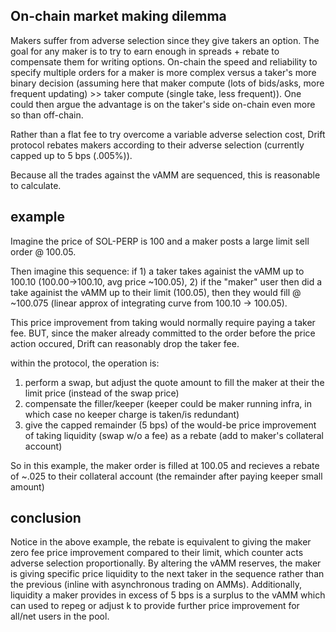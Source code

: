 On-chain market making dilemma
----

Makers suffer from adverse selection since they give takers an option. The goal for any maker is to try to earn enough in spreads + rebate to compensate them for writing options. On-chain the speed and reliability to specify multiple orders for a maker is more complex versus a taker's more binary decision (assuming here that maker compute (lots of bids/asks, more frequent updating) >> taker compute (single take, less frequent)). One could then argue the advantage is on the taker's side on-chain even more so than off-chain.

Rather than a flat fee to try overcome a variable adverse selection cost, Drift protocol rebates makers according to their adverse selection (currently capped up to 5 bps (.005%)). 

Because all the trades against the vAMM are sequenced, this is reasonable to calculate.


example
--
Imagine the price of SOL-PERP is 100 and a maker posts a large limit sell order @ 100.05. 

Then imagine this sequence: if 1) a taker takes againist the vAMM up to 100.10 (100.00->100.10, avg price ~100.05), 2) if the "maker" user then did a take againist the vAMM up to their limit (100.05), then they would fill @ ~100.075 (linear approx of integrating curve from 100.10 -> 100.05).

This price improvement from taking would normally require paying a taker fee. BUT, since the maker already committed to the order before the price action occured, Drift can reasonably drop the taker fee.

within the protocol, the operation is:
1. perform a swap, but adjust the quote amount to fill the maker at their the limit price (instead of the swap price)
2. compensate the filler/keeper (keeper could be maker running infra, in which case no keeper charge is taken/is redundant)
3. give the capped remainder (5 bps) of the would-be price improvement of taking liquidity (swap w/o a fee) as a rebate (add to maker's collateral account)

So in this example, the maker order is filled at 100.05 and recieves a rebate of ~.025 to their collateral account (the remainder after paying keeper small amount)


conclusion
--

Notice in the above example, the rebate is equivalent to giving the maker zero fee price improvement compared to their limit, which counter acts adverse selection proportionally. By altering the vAMM reserves, the maker is giving specific price liquidity to the next taker in the sequence rather than the previous (inline with asynchronous trading on AMMs). Additionally, liquidity a maker provides in excess of 5 bps is a surplus to the vAMM which can used to repeg or adjust k to provide further price improvement for all/net users in the pool.
